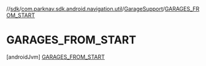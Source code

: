 //[sdk](../../../../index.md)/[com.parknav.sdk.android.navigation.util](../../index.md)/[GarageSupport](../index.md)/[GARAGES_FROM_START](index.md)



# GARAGES_FROM_START  
 [androidJvm] [GARAGES_FROM_START](index.md)  
   

